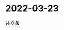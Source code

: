# 2022-03-23

共 0 条

<!-- BEGIN WEIBO -->
<!-- 最后更新时间 Wed Mar 23 2022 08:26:16 GMT+0800 (China Standard Time) -->

<!-- END WEIBO -->
